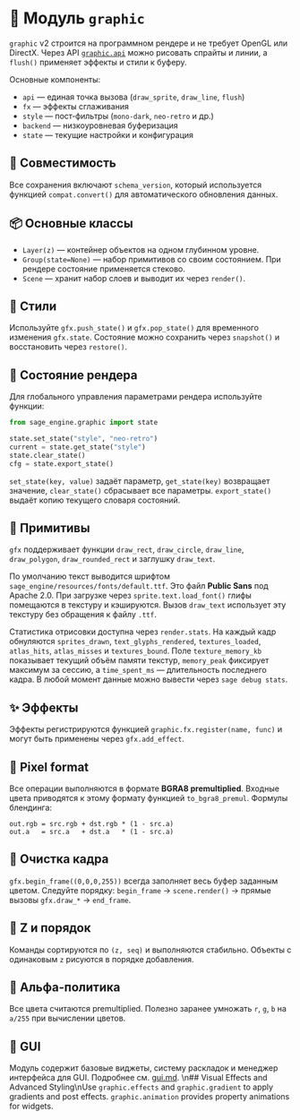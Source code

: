 # 📘 Модуль `graphic`

`graphic` v2 строится на программном рендере и не требует OpenGL или DirectX.
Через API [`graphic.api`](../../sage_engine/graphic/api.py) можно рисовать
спрайты и линии, а `flush()` применяет эффекты и стили к буферу.

Основные компоненты:
- `api` — единая точка вызова (`draw_sprite`, `draw_line`, `flush`)
- `fx` — эффекты сглаживания
- `style` — пост‑фильтры (`mono-dark`, `neo-retro` и др.)
- `backend` — низкоуровневая буферизация
- `state` — текущие настройки и конфигурация

## 🔹 Совместимость

Все сохранения включают `schema_version`, который используется
функцией `compat.convert()` для автоматического обновления данных.

## 📦 Основные классы

- `Layer(z)` — контейнер объектов на одном глубинном уровне.
- `Group(state=None)` — набор примитивов со своим состоянием. При рендере
  состояние применяется стеково.
- `Scene` — хранит набор слоев и выводит их через `render()`.

## 🔧 Стили

Используйте `gfx.push_state()` и `gfx.pop_state()` для временного изменения
`gfx.state`. Состояние можно сохранить через `snapshot()` и восстановить через
`restore()`.

## 🧠 Состояние рендера

Для глобального управления параметрами рендера используйте функции:

```python
from sage_engine.graphic import state

state.set_state("style", "neo-retro")
current = state.get_state("style")
state.clear_state()
cfg = state.export_state()
```

`set_state(key, value)` задаёт параметр, `get_state(key)` возвращает значение,
`clear_state()` сбрасывает все параметры. `export_state()` выдаёт копию текущего
словаря состояний.

## 🔹 Примитивы

`gfx` поддерживает функции `draw_rect`, `draw_circle`, `draw_line`,
`draw_polygon`, `draw_rounded_rect` и заглушку `draw_text`.

По умолчанию текст выводится шрифтом `sage_engine/resources/fonts/default.ttf`.
Это файл **Public Sans** под Apache 2.0. При загрузке через
`sprite.text.load_font()` глифы помещаются в текстуру и кэшируются. Вызов
`draw_text` использует эту текстуру без обращения к файлу `.ttf`.

Статистика отрисовки доступна через `render.stats`. На каждый кадр обнуляются
`sprites_drawn`, `text_glyphs_rendered`, `textures_loaded`, `atlas_hits`,
`atlas_misses` и `textures_bound`. Поле `texture_memory_kb` показывает текущий
объём памяти текстур, `memory_peak` фиксирует максимум за сессию, а
`time_spent_ms` — длительность последнего кадра.
В любой момент данные можно вывести через `sage debug stats`.

## ✨ Эффекты

Эффекты регистрируются функцией `graphic.fx.register(name, func)` и могут быть
применены через `gfx.add_effect`.

## 🔹 Pixel format

Все операции выполняются в формате **BGRA8 premultiplied**. Входные цвета
приводятся к этому формату функцией `to_bgra8_premul`. Формулы блендинга:

```
out.rgb = src.rgb + dst.rgb * (1 - src.a)
out.a   = src.a   + dst.a   * (1 - src.a)
```

## 🔹 Очистка кадра

`gfx.begin_frame((0,0,0,255))` всегда заполняет весь буфер заданным
цветом. Следуйте порядку: `begin_frame` → `scene.render()` → прямые вызовы
`gfx.draw_*` → `end_frame`.

## 🔹 Z и порядок

Команды сортируются по `(z, seq)` и выполняются стабильно. Объекты с одинаковым
`z` рисуются в порядке добавления.

## 🔹 Альфа-политика

Все цвета считаются premultiplied. Полезно заранее умножать `r`, `g`, `b` на
`a/255` при вычислении цветов.

## 🔹 GUI
Модуль содержит базовые виджеты, систему раскладок и менеджер интерфейса для GUI.
Подробнее см. [gui.md](gui.md).
\n## Visual Effects and Advanced Styling\nUse `graphic.effects` and `graphic.gradient` to apply gradients and post effects. `graphic.animation` provides property animations for widgets.
